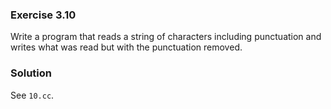 ### Exercise 3.10

Write a program that reads a string of characters including punctuation and
writes what was read but with the punctuation removed.

### Solution

See `10.cc`.
